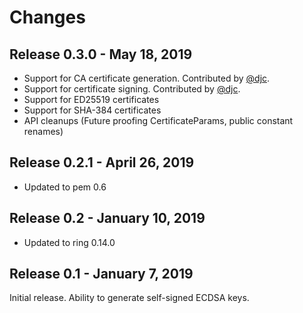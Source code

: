 # Changes

## Release 0.3.0 - May 18, 2019

- Support for CA certificate generation. Contributed by [@djc](https://github.com/djc).
- Support for certificate signing. Contributed by [@djc](https://github.com/djc).
- Support for ED25519 certificates
- Support for SHA-384 certificates
- API cleanups (Future proofing CertificateParams, public constant renames)

## Release 0.2.1 - April 26, 2019

- Updated to pem 0.6

## Release 0.2 - January 10, 2019

- Updated to ring 0.14.0

## Release 0.1 - January 7, 2019

Initial release. Ability to generate self-signed ECDSA keys.
